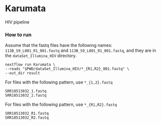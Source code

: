 # Karumata
 HIV pipeline

### How to run
Assume that the fastq files have the following names:
`113B_S9_L001_R1_001.fastq` and `113B_S9_L001_R1_001.fastq`, and they are in the `dataSet_Illumina_HIV` directory.
```
nextflow run Karumata \
--reads "$PWD/dataSet_Illumina_HIV/*_{R1,R2}_001.fastq" \
--out_dir result 
```

For files with the following pattern, use `*_{1,2}.fastq`
```
SRR18513032_1.fastq
SRR18513032_2.fastq
```

For files with the following pattern, use `*_{R1,R2}.fastq`
```
SRR18513032_R1.fastq
SRR18513032_R2.fastq
```